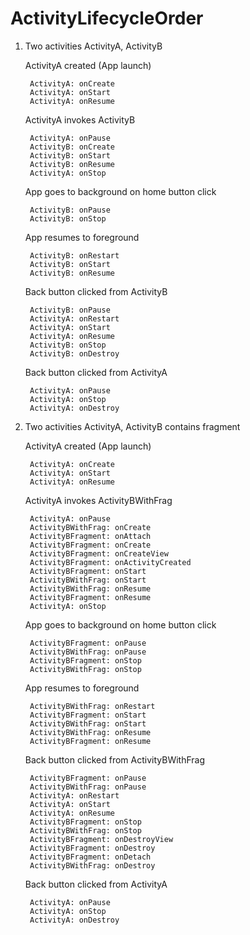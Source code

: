 # ActivityLifecycleOrder

1. Two activities ActivityA, ActivityB

    ActivityA created (App launch)
    
        ActivityA: onCreate
        ActivityA: onStart
        ActivityA: onResume

    ActivityA invokes ActivityB
    
        ActivityA: onPause
        ActivityB: onCreate
        ActivityB: onStart
        ActivityB: onResume
        ActivityA: onStop

    App goes to background on home button click
    
        ActivityB: onPause
        ActivityB: onStop

    App resumes to foreground
    
        ActivityB: onRestart
        ActivityB: onStart
        ActivityB: onResume

    Back button clicked from ActivityB
    
        ActivityB: onPause
        ActivityA: onRestart
        ActivityA: onStart
        ActivityA: onResume
        ActivityB: onStop
        ActivityB: onDestroy

    Back button clicked from ActivityA
    
        ActivityA: onPause
        ActivityA: onStop
        ActivityA: onDestroy

2. Two activities ActivityA, ActivityB contains fragment

    ActivityA created (App launch)
    
        ActivityA: onCreate
        ActivityA: onStart
        ActivityA: onResume

    ActivityA invokes ActivityBWithFrag
    
        ActivityA: onPause
        ActivityBWithFrag: onCreate
        ActivityBFragment: onAttach
        ActivityBFragment: onCreate
        ActivityBFragment: onCreateView
        ActivityBFragment: onActivityCreated
        ActivityBFragment: onStart
        ActivityBWithFrag: onStart
        ActivityBWithFrag: onResume
        ActivityBFragment: onResume
        ActivityA: onStop

    App goes to background on home button click
    
        ActivityBFragment: onPause
        ActivityBWithFrag: onPause
        ActivityBFragment: onStop
        ActivityBWithFrag: onStop

    App resumes to foreground
    
        ActivityBWithFrag: onRestart
        ActivityBFragment: onStart
        ActivityBWithFrag: onStart
        ActivityBWithFrag: onResume
        ActivityBFragment: onResume

    Back button clicked from ActivityBWithFrag
    
        ActivityBFragment: onPause
        ActivityBWithFrag: onPause
        ActivityA: onRestart
        ActivityA: onStart
        ActivityA: onResume
        ActivityBFragment: onStop
        ActivityBWithFrag: onStop
        ActivityBFragment: onDestroyView
        ActivityBFragment: onDestroy
        ActivityBFragment: onDetach
        ActivityBWithFrag: onDestroy

    Back button clicked from ActivityA
    
        ActivityA: onPause
        ActivityA: onStop
        ActivityA: onDestroy
        
